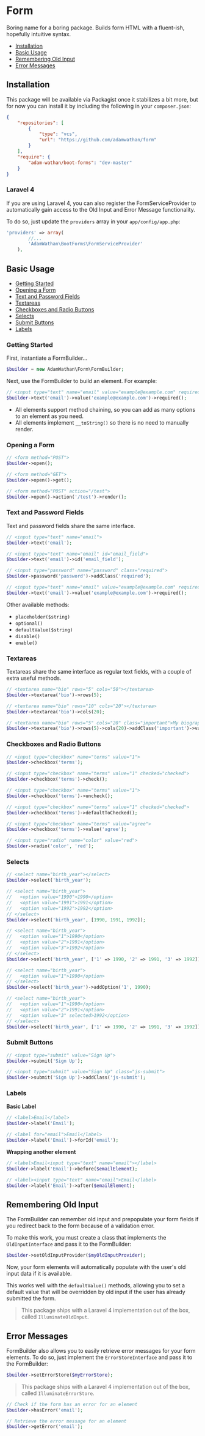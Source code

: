 Form
========

Boring name for a boring package. Builds form HTML with a fluent-ish, hopefully intuitive syntax.

- [Installation](#installation)
- [Basic Usage](#basic-usage)
- [Remembering Old Input](#remembering-old-input)
- [Error Messages](#error-messages)

<a href="#installation"></a>
## Installation

This package will be available via Packagist once it stabilizes a bit more, but for now you can install it by including the following in your `composer.json`:

```json
{
    "repositories": [
        {
            "type": "vcs",
            "url": "https://github.com/adamwathan/form"
        }
    ],
    "require": {
        "adam-wathan/boot-forms": "dev-master"
    }
}
```

### Laravel 4

If you are using Laravel 4, you can also register the FormServiceProvider to automatically gain access to the Old Input and Error Message functionality.

To do so, just update the `providers` array in your `app/config/app.php`:

```php
'providers' => array(
        //...
        'AdamWathan\BootForms\FormServiceProvider'
    ),
```

<a href="#basic-usage"></a>
## Basic Usage

- [Getting Started](#getting-started)
- [Opening a Form](#opening-a-form)
- [Text and Password Fields](#text-and-password-fields)
- [Textareas](#textareas)
- [Checkboxes and Radio Buttons](#checkboxes-and-radio-buttons)
- [Selects](#selects)
- [Submit Buttons](#submit-buttons)
- [Labels](#labels)

<a href="#getting-started"></a>
### Getting Started
First, instantiate a FormBuilder...

```php
$builder = new AdamWathan\Form\FormBuilder;
```

Next, use the FormBuilder to build an element. For example:
```php
// <input type="text" name="email" value="example@example.com" required="required">
$builder->text('email')->value('example@example.com')->required();
```

- All elements support method chaining, so you can add as many options to an element as you need. 
- All elements implement `__toString()` so there is no need to manually render.


<a href="#opening-a-form"></a>
### Opening a Form

```php
// <form method="POST">
$builder->open();

// <form method="GET">
$builder->open()->get();

// <form method="POST" action="/test">
$builder->open()->action('/test')->render();
```
<a href="#text-and-password-fields"></a>
### Text and Password Fields

Text and password fields share the same interface.

```php
// <input type="text" name="email">
$builder->text('email');

// <input type="text" name="email" id="email_field">
$builder->text('email')->id('email_field');

// <input type="password" name="password" class="required">
$builder->password('password')->addClass('required');

// <input type="text" name="email" value="example@example.com" required="required">
$builder->text('email')->value('example@example.com')->required();
```

Other available methods:

- `placeholder($string)`
- `optional()`
- `defaultValue($string)`
- `disable()`
- `enable()`

<a href="#textareas"></a>
### Textareas

Textareas share the same interface as regular text fields, with a couple of extra useful methods.

```php
// <textarea name="bio" rows="5" cols="50"></textarea>
$builder->textarea('bio')->rows(5);

// <textarea name="bio" rows="10" cols="20"></textarea>
$builder->textarea('bio')->cols(20);

// <textarea name="bio" rows="5" cols="20" class="important">My biography</textarea>
$builder->textarea('bio')->rows(5)->cols(20)->addClass('important')->value('My biography');
```

<a href="#checkboxes-and-radio-buttons"></a>
### Checkboxes and Radio Buttons

```php
// <input type="checkbox" name="terms" value="1">
$builder->checkbox('terms');

// <input type="checkbox" name="terms" value="1" checked="checked">
$builder->checkbox('terms')->check();

// <input type="checkbox" name="terms" value="1">
$builder->checkbox('terms')->uncheck();

// <input type="checkbox" name="terms" value="1" checked="checked">
$builder->checkbox('terms')->defaultToChecked();

// <input type="checkbox" name="terms" value="agree">
$builder->checkbox('terms')->value('agree');

// <input type="radio" name="color" value="red">
$builder->radio('color', 'red');
```

<a href="#selects"></a>
### Selects

```php
// <select name="birth_year"></select>
$builder->select('birth_year');

// <select name="birth_year">
//   <option value="1990">1990</option>
//   <option value="1991">1991</option>
//   <option value="1992">1992</option>
// </select>
$builder->select('birth_year', [1990, 1991, 1992]);

// <select name="birth_year">
//   <option value="1">1990</option>
//   <option value="2">1991</option>
//   <option value="3">1992</option>
// </select>
$builder->select('birth_year', ['1' => 1990, '2' => 1991, '3' => 1992]);

// <select name="birth_year">
//   <option value="1">1990</option>
// </select>
$builder->select('birth_year')->addOption('1', 1990);

// <select name="birth_year">
//   <option value="1">1990</option>
//   <option value="2">1991</option>
//   <option value="3" selected>1992</option>
// </select>
$builder->select('birth_year', ['1' => 1990, '2' => 1991, '3' => 1992])->select('3');
```

<a href="#submit-buttons"></a>
### Submit Buttons

```php
// <input type="submit" value="Sign Up">
$builder->submit('Sign Up');

// <input type="submit" value="Sign Up" class="js-submit">
$builder->submit('Sign Up')->addClass('js-submit');
```

<a href="#labels"></a>
### Labels

**Basic Label**
```php
// <label>Email</label>
$builder->label('Email');

// <label for="email">Email</label>
$builder->label('Email')->forId('email');
```

**Wrapping another element**
```php
// <label>Email<input type="text" name="email"></label>
$builder->label('Email')->before($emailElement);

// <label><input type="text" name="email">Email</label>
$builder->label('Email')->after($emailElement);
```

<a href="#remembering-old-input"></a>
## Remembering Old Input

The FormBuilder can remember old input and prepopulate your form fields if you redirect back to the form because of a validation error.

To make this work, you must create a class that implements the `OldInputInterface` and pass it to the FormBuilder:

```php
$builder->setOldInputProvider($myOldInputProvider);
```

Now, your form elements will automatically populate with the user's old input data if it is available.

This works well with the `defaultValue()` methods, allowing you to set a default value that will be overridden by old input if the user has already submitted the form.

> This package ships with a Laravel 4 implementation out of the box, called `IlluminateOldInput`.

<a href="#error-messages"></a>
## Error Messages

FormBuilder also allows you to easily retrieve error messages for your form elements. To do so, just implement the `ErrorStoreInterface` and pass it to the FormBuilder:

```php
$builder->setErrorStore($myErrorStore);
```

> This package ships with a Laravel 4 implementation out of the box, called `IlluminateErrorStore`.

```php
// Check if the form has an error for an element
$builder->hasError('email');

// Retrieve the error message for an element
$builder->getError('email');
```